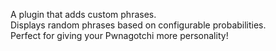 <p class="has-line-data" data-line-start="0" data-line-end="3">A plugin that adds custom phrases.<br>
Displays random phrases based on configurable probabilities.<br>
Perfect for giving your Pwnagotchi more personality!</p>
